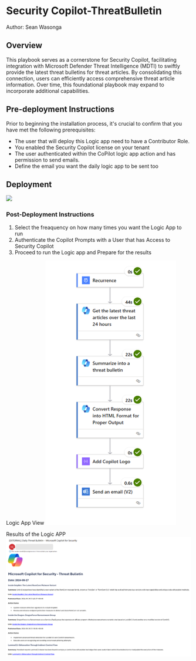 # Security Copilot-ThreatBulletin
Author: Sean Wasonga
## Overview
This playbook serves as a cornerstone for Security Copilot, facilitating integration with Microsoft Defender Threat Intelligence (MDTI) to swiftly provide the latest threat bulletins for threat articles. By consolidating this connection, users can efficiently access comprehensive threat article information. Over time, this foundational playbook may expand to incorporate additional capabilities. 

## Pre-deployment Instructions

Prior to beginning the installation process, it's crucial to confirm that you have met the following prerequisites:
- The user that will deploy this Logic app need to have a Contributor Role.
- You enabled the Security Copilot license on your tenant
- The user authenticated within the CoPilot logic app action and has permission to send emails.
- Define the email you want the daily logic app to be sent too

## Deployment

<a href="https://portal.azure.com/#create/Microsoft.Template/uri/https%3A%2F%2Fraw.githubusercontent.com%2FAzure%2FSecurity-Copilot%2Fmain%2FLogic%2520Apps%2FThreatBulletinCopilot%2Fazuredeploy.json" target="_blank">
    <img src="https://aka.ms/deploytoazurebutton"/>

</a>


### Post-Deployment Instructions

1. Select the freaquency on how many times you want the Logic App to run 
2. Authenticate the Copilot Prompts with a User that has Access to Security Copilot 
3. Proceed to run the Logic app and Prepare for the results 

Logic App View
![Threat Bulletin Logic App](https://github.com/Azure/Copilot-For-Security/blob/main/Logic%20Apps/ThreatBulletinCopilot/threatbulletinlogicapp.png)

Results of the Logic APP
![Threat Bulletin Image](https://github.com/Azure/Copilot-For-Security/blob/main/Logic%20Apps/ThreatBulletinCopilot/Threatbulletin.png)
